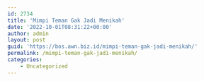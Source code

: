 ```yaml
---
id: 2734
title: 'Mimpi Teman Gak Jadi Menikah'
date: '2022-10-01T08:31:22+00:00'
author: admin
layout: post
guid: 'https://bos.awn.biz.id/mimpi-teman-gak-jadi-menikah/'
permalink: /mimpi-teman-gak-jadi-menikah/
categories:
    - Uncategorized
---
```


